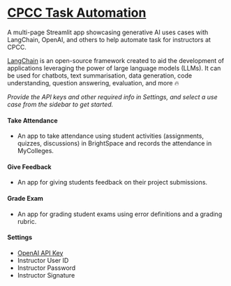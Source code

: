 # [CPCC Task Automation](https://cpcc-task-automation.streamlit.app/)

A multi-page Streamlit app showcasing generative AI uses cases with LangChain, OpenAI, and others to help automate task for instructors at CPCC.

[LangChain](https://langchain.readthedocs.io/en/latest) is an open-source framework created to aid the development of applications leveraging the power of large language models (LLMs). It can be used for chatbots, text summarisation, data generation, code understanding, question answering, evaluation, and more 🔥

*Provide the API keys and other required info in Settings, and select a use case from the sidebar to get started.*

#### Take Attendance
* An app to take attendance using student activities (assignments, quizzes, discussions) in BrightSpace and records the attendance in MyColleges.

#### Give Feedback
* An app for giving students feedback on their project submissions.

#### Grade Exam
* An app for grading student exams using error definitions and a grading rubric.


#### Settings
* [OpenAI API Key](https://platform.openai.com/account/api-keys) 
* Instructor User ID
* Instructor Password
* Instructor Signature
